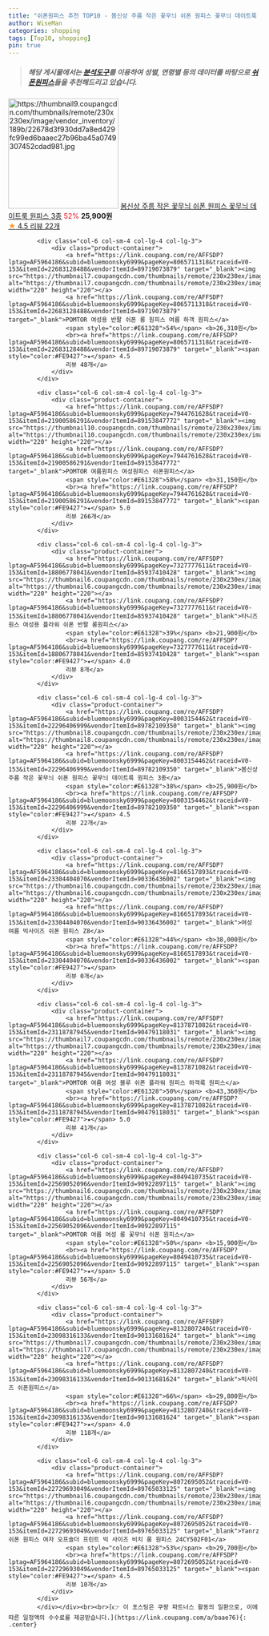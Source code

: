 ```yaml
---
title: "쉬폰원피스 추천 TOP10 - 봄신상 주름 작은 꽃무늬 쉬폰 원피스 꽃무늬 데이트룩 원피스 3종"
author: WiseMan
categories: shopping
tags: [Top10, shopping]
pin: true
---
```


> ##### 해당 게시물에서는 [**분석도구**](https://itemscout.io/)를 이용하여 **성별**, **연령별** 등의 데이터를 바탕으로 [**쉬폰원피스**](https://link.coupang.com/a/baae76)들을 추천해드리고 있습니다.
<div class="container"><div class="row">
            <div class="col-6 col-sm-4 col-lg-4 col-lg-3">
                <div class="product-container">
                    <a href="https://link.coupang.com/re/AFFSDP?lptag=AF5964186&subid=bluemoonsky6999&pageKey=8003154462&traceid=V0-153&itemId=22296407005&vendorItemId=89782109354" target="_blank"><img src="https://thumbnail9.coupangcdn.com/thumbnails/remote/230x230ex/image/vendor_inventory/189b/22678d3f930dd7a8ed429fc99ed6baaec27b96ba45a0749307452cdad981.jpg" alt="https://thumbnail9.coupangcdn.com/thumbnails/remote/230x230ex/image/vendor_inventory/189b/22678d3f930dd7a8ed429fc99ed6baaec27b96ba45a0749307452cdad981.jpg" width="220" height="220"></a>
                    <a href="https://link.coupang.com/re/AFFSDP?lptag=AF5964186&subid=bluemoonsky6999&pageKey=8003154462&traceid=V0-153&itemId=22296407005&vendorItemId=89782109354" target="_blank">봄신상 주름 작은 꽃무늬 쉬폰 원피스 꽃무늬 데이트룩 원피스 3종</a>
                    <span style="color:#E61328">52%</span> <b>25,900원</b>
                    <br><a href="https://link.coupang.com/re/AFFSDP?lptag=AF5964186&subid=bluemoonsky6999&pageKey=8003154462&traceid=V0-153&itemId=22296407005&vendorItemId=89782109354" target="_blank"><span style="color:#FE9427">★</span> 4.5
                    리뷰 22개</a>
                </div>
            </div>
            
            <div class="col-6 col-sm-4 col-lg-4 col-lg-3">
                <div class="product-container">
                    <a href="https://link.coupang.com/re/AFFSDP?lptag=AF5964186&subid=bluemoonsky6999&pageKey=8065711318&traceid=V0-153&itemId=22683128488&vendorItemId=89719073879" target="_blank"><img src="https://thumbnail7.coupangcdn.com/thumbnails/remote/230x230ex/image/vendor_inventory/4a53/0d9f7c61bfeb8a7c3df5b1fc55645b3f4291d01db8868ff0659d7e5481e6.jpg" alt="https://thumbnail7.coupangcdn.com/thumbnails/remote/230x230ex/image/vendor_inventory/4a53/0d9f7c61bfeb8a7c3df5b1fc55645b3f4291d01db8868ff0659d7e5481e6.jpg" width="220" height="220"></a>
                    <a href="https://link.coupang.com/re/AFFSDP?lptag=AF5964186&subid=bluemoonsky6999&pageKey=8065711318&traceid=V0-153&itemId=22683128488&vendorItemId=89719073879" target="_blank">POMTOR 여성용 반팔 쉬폰 롱 원피스 여름 하객 원피스</a>
                    <span style="color:#E61328">54%</span> <b>26,310원</b>
                    <br><a href="https://link.coupang.com/re/AFFSDP?lptag=AF5964186&subid=bluemoonsky6999&pageKey=8065711318&traceid=V0-153&itemId=22683128488&vendorItemId=89719073879" target="_blank"><span style="color:#FE9427">★</span> 4.5
                    리뷰 48개</a>
                </div>
            </div>
            
            <div class="col-6 col-sm-4 col-lg-4 col-lg-3">
                <div class="product-container">
                    <a href="https://link.coupang.com/re/AFFSDP?lptag=AF5964186&subid=bluemoonsky6999&pageKey=7944761628&traceid=V0-153&itemId=21900586291&vendorItemId=89153847772" target="_blank"><img src="https://thumbnail10.coupangcdn.com/thumbnails/remote/230x230ex/image/vendor_inventory/54aa/4d401e0ef4c08d22f7ff3f9d1a555769038ef55cddb314731473d0994aae.jpg" alt="https://thumbnail10.coupangcdn.com/thumbnails/remote/230x230ex/image/vendor_inventory/54aa/4d401e0ef4c08d22f7ff3f9d1a555769038ef55cddb314731473d0994aae.jpg" width="220" height="220"></a>
                    <a href="https://link.coupang.com/re/AFFSDP?lptag=AF5964186&subid=bluemoonsky6999&pageKey=7944761628&traceid=V0-153&itemId=21900586291&vendorItemId=89153847772" target="_blank">POMTOR 여름원피스 여성원피스 쉬폰원피스</a>
                    <span style="color:#E61328">58%</span> <b>31,150원</b>
                    <br><a href="https://link.coupang.com/re/AFFSDP?lptag=AF5964186&subid=bluemoonsky6999&pageKey=7944761628&traceid=V0-153&itemId=21900586291&vendorItemId=89153847772" target="_blank"><span style="color:#FE9427">★</span> 5.0
                    리뷰 266개</a>
                </div>
            </div>
            
            <div class="col-6 col-sm-4 col-lg-4 col-lg-3">
                <div class="product-container">
                    <a href="https://link.coupang.com/re/AFFSDP?lptag=AF5964186&subid=bluemoonsky6999&pageKey=7327777611&traceid=V0-153&itemId=18806778041&vendorItemId=85937410428" target="_blank"><img src="https://thumbnail6.coupangcdn.com/thumbnails/remote/230x230ex/image/vendor_inventory/a624/90c73af672a310413cc5aa2862ad1c205c7c563f5e759cfb97b573bc4d60.jpg" alt="https://thumbnail6.coupangcdn.com/thumbnails/remote/230x230ex/image/vendor_inventory/a624/90c73af672a310413cc5aa2862ad1c205c7c563f5e759cfb97b573bc4d60.jpg" width="220" height="220"></a>
                    <a href="https://link.coupang.com/re/AFFSDP?lptag=AF5964186&subid=bluemoonsky6999&pageKey=7327777611&traceid=V0-153&itemId=18806778041&vendorItemId=85937410428" target="_blank">타니즈 원스 여성용 플라워 쉬폰 반팔 롱원피스</a>
                    <span style="color:#E61328">39%</span> <b>21,900원</b>
                    <br><a href="https://link.coupang.com/re/AFFSDP?lptag=AF5964186&subid=bluemoonsky6999&pageKey=7327777611&traceid=V0-153&itemId=18806778041&vendorItemId=85937410428" target="_blank"><span style="color:#FE9427">★</span> 4.0
                    리뷰 8개</a>
                </div>
            </div>
            
            <div class="col-6 col-sm-4 col-lg-4 col-lg-3">
                <div class="product-container">
                    <a href="https://link.coupang.com/re/AFFSDP?lptag=AF5964186&subid=bluemoonsky6999&pageKey=8003154462&traceid=V0-153&itemId=22296406999&vendorItemId=89782109350" target="_blank"><img src="https://thumbnail8.coupangcdn.com/thumbnails/remote/230x230ex/image/vendor_inventory/cc7b/5a4df7ed811dc903a1424aeb993927793a39d9b1a240e428b89bb36f2c02.jpg" alt="https://thumbnail8.coupangcdn.com/thumbnails/remote/230x230ex/image/vendor_inventory/cc7b/5a4df7ed811dc903a1424aeb993927793a39d9b1a240e428b89bb36f2c02.jpg" width="220" height="220"></a>
                    <a href="https://link.coupang.com/re/AFFSDP?lptag=AF5964186&subid=bluemoonsky6999&pageKey=8003154462&traceid=V0-153&itemId=22296406999&vendorItemId=89782109350" target="_blank">봄신상 주름 작은 꽃무늬 쉬폰 원피스 꽃무늬 데이트룩 원피스 3종</a>
                    <span style="color:#E61328">38%</span> <b>25,900원</b>
                    <br><a href="https://link.coupang.com/re/AFFSDP?lptag=AF5964186&subid=bluemoonsky6999&pageKey=8003154462&traceid=V0-153&itemId=22296406999&vendorItemId=89782109350" target="_blank"><span style="color:#FE9427">★</span> 4.5
                    리뷰 22개</a>
                </div>
            </div>
            
            <div class="col-6 col-sm-4 col-lg-4 col-lg-3">
                <div class="product-container">
                    <a href="https://link.coupang.com/re/AFFSDP?lptag=AF5964186&subid=bluemoonsky6999&pageKey=8166517893&traceid=V0-153&itemId=23304404070&vendorItemId=90336436002" target="_blank"><img src="https://thumbnail6.coupangcdn.com/thumbnails/remote/230x230ex/image/vendor_inventory/7495/2550ce0665723a479b522252554ad0642ee677cf9188e3cdc60f04f069b8.jpg" alt="https://thumbnail6.coupangcdn.com/thumbnails/remote/230x230ex/image/vendor_inventory/7495/2550ce0665723a479b522252554ad0642ee677cf9188e3cdc60f04f069b8.jpg" width="220" height="220"></a>
                    <a href="https://link.coupang.com/re/AFFSDP?lptag=AF5964186&subid=bluemoonsky6999&pageKey=8166517893&traceid=V0-153&itemId=23304404070&vendorItemId=90336436002" target="_blank">여성 여름 빅사이즈 쉬폰 원피스 Z8</a>
                    <span style="color:#E61328">44%</span> <b>38,000원</b>
                    <br><a href="https://link.coupang.com/re/AFFSDP?lptag=AF5964186&subid=bluemoonsky6999&pageKey=8166517893&traceid=V0-153&itemId=23304404070&vendorItemId=90336436002" target="_blank"><span style="color:#FE9427">★</span> 
                    리뷰 0개</a>
                </div>
            </div>
            
            <div class="col-6 col-sm-4 col-lg-4 col-lg-3">
                <div class="product-container">
                    <a href="https://link.coupang.com/re/AFFSDP?lptag=AF5964186&subid=bluemoonsky6999&pageKey=8137871082&traceid=V0-153&itemId=23118787945&vendorItemId=90479118031" target="_blank"><img src="https://thumbnail7.coupangcdn.com/thumbnails/remote/230x230ex/image/vendor_inventory/8f3e/5aafaf044313bf42a2c5e15137f7a38bf3d509b799e99a81319fd5f7d35c.jpg" alt="https://thumbnail7.coupangcdn.com/thumbnails/remote/230x230ex/image/vendor_inventory/8f3e/5aafaf044313bf42a2c5e15137f7a38bf3d509b799e99a81319fd5f7d35c.jpg" width="220" height="220"></a>
                    <a href="https://link.coupang.com/re/AFFSDP?lptag=AF5964186&subid=bluemoonsky6999&pageKey=8137871082&traceid=V0-153&itemId=23118787945&vendorItemId=90479118031" target="_blank">POMTOR 여름 여성 블루 쉬폰 플라워 원피스 하객룩 원피스</a>
                    <span style="color:#E61328">50%</span> <b>43,360원</b>
                    <br><a href="https://link.coupang.com/re/AFFSDP?lptag=AF5964186&subid=bluemoonsky6999&pageKey=8137871082&traceid=V0-153&itemId=23118787945&vendorItemId=90479118031" target="_blank"><span style="color:#FE9427">★</span> 5.0
                    리뷰 41개</a>
                </div>
            </div>
            
            <div class="col-6 col-sm-4 col-lg-4 col-lg-3">
                <div class="product-container">
                    <a href="https://link.coupang.com/re/AFFSDP?lptag=AF5964186&subid=bluemoonsky6999&pageKey=8049410735&traceid=V0-153&itemId=22569052096&vendorItemId=90922897115" target="_blank"><img src="https://thumbnail6.coupangcdn.com/thumbnails/remote/230x230ex/image/vendor_inventory/2efa/aff6255f091ed5a725dd697b648e1d9c2285ab9d2d71e8145ccafe0b3dd0.jpg" alt="https://thumbnail6.coupangcdn.com/thumbnails/remote/230x230ex/image/vendor_inventory/2efa/aff6255f091ed5a725dd697b648e1d9c2285ab9d2d71e8145ccafe0b3dd0.jpg" width="220" height="220"></a>
                    <a href="https://link.coupang.com/re/AFFSDP?lptag=AF5964186&subid=bluemoonsky6999&pageKey=8049410735&traceid=V0-153&itemId=22569052096&vendorItemId=90922897115" target="_blank">POMTOR 여름 여성 롱 꽃무늬 쉬폰 원피스</a>
                    <span style="color:#E61328">50%</span> <b>15,900원</b>
                    <br><a href="https://link.coupang.com/re/AFFSDP?lptag=AF5964186&subid=bluemoonsky6999&pageKey=8049410735&traceid=V0-153&itemId=22569052096&vendorItemId=90922897115" target="_blank"><span style="color:#FE9427">★</span> 5.0
                    리뷰 56개</a>
                </div>
            </div>
            
            <div class="col-6 col-sm-4 col-lg-4 col-lg-3">
                <div class="product-container">
                    <a href="https://link.coupang.com/re/AFFSDP?lptag=AF5964186&subid=bluemoonsky6999&pageKey=8132807240&traceid=V0-153&itemId=23098316133&vendorItemId=90131681624" target="_blank"><img src="https://thumbnail7.coupangcdn.com/thumbnails/remote/230x230ex/image/vendor_inventory/169c/1ca97c95aa89c2884cc672e46022aba356b2a5f1ce571b9b5086115bf4fb.jpg" alt="https://thumbnail7.coupangcdn.com/thumbnails/remote/230x230ex/image/vendor_inventory/169c/1ca97c95aa89c2884cc672e46022aba356b2a5f1ce571b9b5086115bf4fb.jpg" width="220" height="220"></a>
                    <a href="https://link.coupang.com/re/AFFSDP?lptag=AF5964186&subid=bluemoonsky6999&pageKey=8132807240&traceid=V0-153&itemId=23098316133&vendorItemId=90131681624" target="_blank">빅사이즈 쉬폰원피스</a>
                    <span style="color:#E61328">66%</span> <b>29,800원</b>
                    <br><a href="https://link.coupang.com/re/AFFSDP?lptag=AF5964186&subid=bluemoonsky6999&pageKey=8132807240&traceid=V0-153&itemId=23098316133&vendorItemId=90131681624" target="_blank"><span style="color:#FE9427">★</span> 4.0
                    리뷰 118개</a>
                </div>
            </div>
            
            <div class="col-6 col-sm-4 col-lg-4 col-lg-3">
                <div class="product-container">
                    <a href="https://link.coupang.com/re/AFFSDP?lptag=AF5964186&subid=bluemoonsky6999&pageKey=8072695052&traceid=V0-153&itemId=22729693049&vendorItemId=89765033125" target="_blank"><img src="https://thumbnail6.coupangcdn.com/thumbnails/remote/230x230ex/image/vendor_inventory/9ca9/2eb4e199de0f71391bcbc0b33e95089d3b5659f1ec68c422340c4a366333.jpg" alt="https://thumbnail6.coupangcdn.com/thumbnails/remote/230x230ex/image/vendor_inventory/9ca9/2eb4e199de0f71391bcbc0b33e95089d3b5659f1ec68c422340c4a366333.jpg" width="220" height="220"></a>
                    <a href="https://link.coupang.com/re/AFFSDP?lptag=AF5964186&subid=bluemoonsky6999&pageKey=8072695052&traceid=V0-153&itemId=22729693049&vendorItemId=89765033125" target="_blank">Yanrz 쉬폰 원피스 여자 오프숄더 프린트 빅 사이즈 비치 롱 원피스 24CY502F01</a>
                    <span style="color:#E61328">53%</span> <b>29,700원</b>
                    <br><a href="https://link.coupang.com/re/AFFSDP?lptag=AF5964186&subid=bluemoonsky6999&pageKey=8072695052&traceid=V0-153&itemId=22729693049&vendorItemId=89765033125" target="_blank"><span style="color:#FE9427">★</span> 4.5
                    리뷰 10개</a>
                </div>
            </div>
            </div></div><br><br>[👉 이 포스팅은 쿠팡 파트너스 활동의 일환으로, 이에 따른 일정액의 수수료를 제공받습니다.](https://link.coupang.com/a/baae76){: .center}